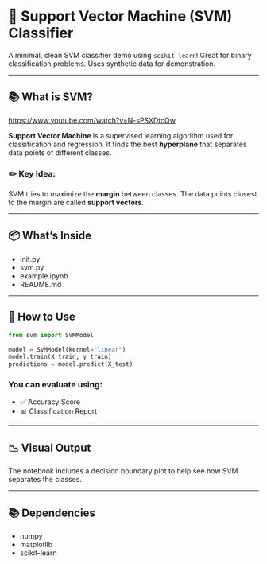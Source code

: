 # 🧠 Support Vector Machine (SVM) Classifier

A minimal, clean SVM classifier demo using `scikit-learn`! Great for binary classification problems. Uses synthetic data for demonstration.

---

## 📚 What is SVM?

https://www.youtube.com/watch?v=N-sPSXDtcQw

**Support Vector Machine** is a supervised learning algorithm used for classification and regression. It finds the best **hyperplane** that separates data points of different classes.

### ✏️ Key Idea:
SVM tries to maximize the **margin** between classes. The data points closest to the margin are called **support vectors**.

---

## 📦 What’s Inside

- init.py
- svm.py
- example.ipynb
- README.md

---

## 🚀 How to Use

```python
from svm import SVMModel

model = SVMModel(kernel="linear")
model.train(X_train, y_train)
predictions = model.predict(X_test)
```

### You can evaluate using:

- ✅ Accuracy Score
- 📊 Classification Report

---

## 📉 Visual Output

The notebook includes a decision boundary plot to help see how SVM separates the classes.

---

## 📚 Dependencies
- numpy
- matplotlib
- scikit-learn